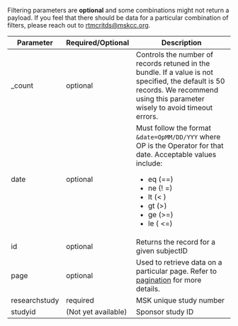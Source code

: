 Filtering parameters are **optional** and some combinations might not return a payload. If you feel that there should be data for a particular combination of filters, please reach out to [rtmcritds@mskcc.org](mailto:rtmcritds@mskcc.org).


| Parameter      | Required/Optional | Description |
| -----------    | ----------------- | ----------- |
| _count         | optional          | Controls the number of records retuned in the bundle. If a value is not specified, the default is 50 records. We recommend using this parameter wisely to avoid timeout errors. |
| date           | optional          | Must follow the format `&date=OpMM/DD/YYY` where OP is the Operator for that date. Acceptable values include: <ul><li>eq (==)</li><li>ne (! =)</li><li>lt (< )</li><li>gt (>)</li><li>ge (>=)</li><li>le ( <=)</li></ul>|
| id             | optional          | Returns the record for a given subjectID |
| page           | optional          | Used to retrieve data on a particular page. Refer to [pagination](pagination.md) for more details. |
| researchstudy  | required          | MSK unique study number |
| studyid        | (Not yet available)| Sponsor study ID |